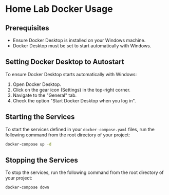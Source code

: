 # Home Lab Docker Usage

## Prerequisites

- Ensure Docker Desktop is installed on your Windows machine.
- Docker Desktop must be set to start automatically with Windows.

## Setting Docker Desktop to Autostart

To ensure Docker Desktop starts automatically with Windows:

1. Open Docker Desktop.
2. Click on the gear icon (Settings) in the top-right corner.
3. Navigate to the "General" tab.
4. Check the option "Start Docker Desktop when you log in".

## Starting the Services

To start the services defined in your `docker-compose.yaml` files, run the following command from the root directory of your project:

```sh
docker-compose up -d
```

## Stopping the Services

To stop the services, run the following command from the root directory of your project:

```sh
docker-compose down
```
